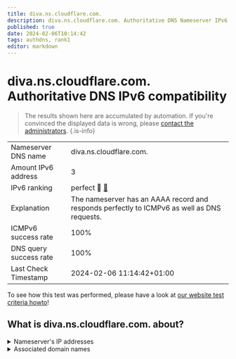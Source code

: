 ```yaml
---
title: diva.ns.cloudflare.com.
description: diva.ns.cloudflare.com. Authoritative DNS Nameserver IPv6 compatibility
published: true
date: 2024-02-06T10:14:42
tags: authdns, rank1
editor: markdown
---
```


# diva.ns.cloudflare.com. Authoritative DNS IPv6 compatibility

> The results shown here are accumulated by automation. If you're convinced the displayed data is wrong, please [contact the administrators](/howto/chat). 
{.is-info}




|   |   |
| - | - |
| Nameserver DNS name | diva.ns.cloudflare.com.
| Amount IPv6 address | 3
| IPv6 ranking | perfect :1st_place_medal: [🔗](/howto/ranking) |
| Explanation | The nameserver has an AAAA record and responds perfectly to ICMPv6 as well as DNS requests. |
| ICMPv6 success rate | 100%|
| DNS query success rate | 100% |
| Last Check Timestamp | 2024-02-06 11:14:42+01:00 |

To see how this test was performed, please have a look at [our website test criteria howto](/howto/testcriteria/authdns)!


## What is diva.ns.cloudflare.com. about?




<details>
<summary>Nameserver's IP addresses</summary>

2a06:98c1:50::ac40:2061

2803:f800:50::6ca2:c061

2606:4700:50::adf5:3a61

</details>



<details>
<summary>Associated domain names</summary>

gitlab.com

</details>
